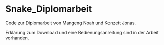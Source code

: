 # Snake_Diplomarbeit
Code zur Diplomarbeit von Mangeng Noah und Konzett Jonas.


Erklärung zum Download und eine Bedienungsanleitung sind in der Arbeit vorhanden.
